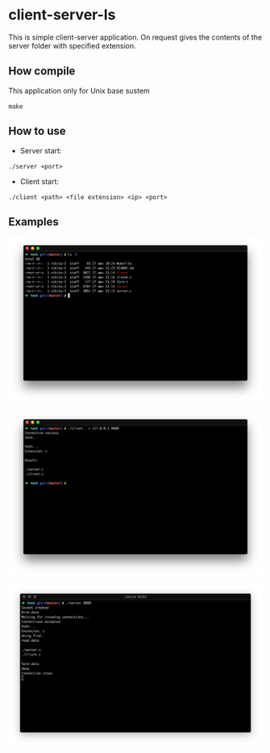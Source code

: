 # client-server-ls

This is simple client-server application.
On request gives the contents of the server folder with specified extension.

## How compile
This application only for Unix base sustem
```
make
```

## How to use
* Server start:
```
./server <port>
```

* Client start:
```
./client <path> <file extension> <ip> <port>
```

## Examples
![](Screenshots/Screen1.png)

![](Screenshots/Screen2.png)

![](Screenshots/Screen3.png)